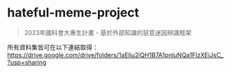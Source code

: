# hateful-meme-project
> 2023年國科會大專生計畫 - 基於外部知識的惡意迷因辨識框架

所有資料集皆可在以下連結取得：https://drive.google.com/drive/folders/1aEliu2iQH1B7A1pnluNQa1FlzXEjJsC_?usp=sharing

